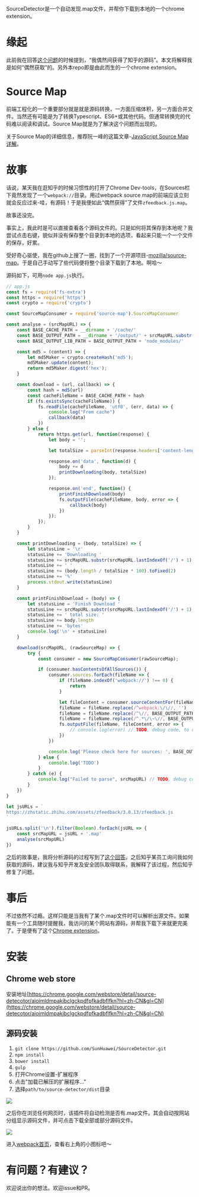 SourceDetector是一个自动发现.map文件，并帮你下载到本地的一个chrome extension。

# 缘起

此前我在回答[这个问题](https://www.zhihu.com/question/56236151/answer/149122097)的时候提到，“我偶然间获得了知乎的源码”。本文将解释我是如何“偶然获取”的。另外本repo即是由此而生的一个chrome extension。

# Source Map

前端工程化的一个重要部分就是就是源码转换，一方面压缩体积，另一方面合并文件。当然还有可能是为了转换Typescript、ES6+或其他代码。但通常转换完的代码难以阅读和调试。Source Map就是为了解决这个问题而出现的。

关于Source Map的详细信息，推荐阮一峰的这篇文章-[JavaScript Source Map 详解](http://www.ruanyifeng.com/blog/2013/01/javascript_source_map.html)。

# 故事

话说，某天我在逛知乎的时候习惯性的打开了Chrome Dev-tools，在Sources栏下竟然发现了一个`webpack://`目录。用过webpack source map的前端应该立刻就会反应过来-哇，有源码！于是我便如此“偶然获得”了文件`zfeedback.js.map`。

故事还没完。

事实上，我此时是可以直接查看各个源码文件的。只是如何将其保存到本地呢？我尝试点击右键，貌似并没有保存整个目录到本地的选项，看起来只能一个一个文件的保存，好累。

受好奇心驱使，我在github上搜了一圈，找到了一个开源项目-[mozilla/source-map](https://github.com/mozilla/source-map)。于是自己手动写了些代码便将整个目录下载到了本地。啊哈～

源码如下，可用`node app.js`执行。

```javascript
// app.js
const fs = require('fs-extra')
const https = require('https')
const crypto = require('crypto')

const SourceMapConsumer = require('source-map').SourceMapConsumer

const analyse = (srcMapURL) => {
    const BASE_CACHE_PATH = __dirname + '/cache/'
    const BASE_OUTPUT_PATH = __dirname + '/output/' + srcMapURL.substr(srcMapURL.lastIndexOf('/') + 1) + '/'
    const BASE_OUTPUT_LIB_PATH = BASE_OUTPUT_PATH + 'node_modules/'

    const md5 = (content) => {
        let md5Maker = crypto.createHash('md5');
        md5Maker.update(content);
        return md5Maker.digest('hex');
    }

    const download = (url, callback) => {
        const hash = md5(url)
        const cacheFileName = BASE_CACHE_PATH + hash
        if (fs.existsSync(cacheFileName)) {
            fs.readFile(cacheFileName, 'utf8', (err, data) => {
                console.log("From cache")
                callback(data)
            })
        } else {
            return https.get(url, function(response) {
                let body = '';

                let totalSize = parseInt(response.headers['content-length'])

                response.on('data', function(d) {
                    body += d
                    printDownloading(body, totalSize)
                });

                response.on('end', function() {
                    printFinishDownload(body)
                    fs.outputFile(cacheFileName, body, error => {
                        callback(body)
                    })
                });
            });
        }
    }

    const printDownloading = (body, totalSize) => {
        let statusLine = '\r'
        statusLine += 'Downloading '
        statusLine += srcMapURL.substr(srcMapURL.lastIndexOf('/') + 1)
        statusLine += ' '
        statusLine += (body.length / totalSize * 100).toFixed(2)
        statusLine += '%'
        process.stdout.write(statusLine)
    }

    const printFinishDownload = (body) => {
        let statusLine = 'Finish Download '
        statusLine += srcMapURL.substr(srcMapURL.lastIndexOf('/') + 1)
        statusLine += ' total size: '
        statusLine += body.length
        statusLine += 'bytes'
        console.log('\n' + statusLine)
    }

    download(srcMapURL, (rawSourceMap) => {
        try {
            const consumer = new SourceMapConsumer(rawSourceMap);

            if (consumer.hasContentsOfAllSources()) {
                consumer.sources.forEach(fileName => {
                    if (fileName.indexOf('webpack://') !== 0) {
                        return
                    }

                    let fileContent = consumer.sourceContentFor(fileName)
                    fileName = fileName.replace(/^webpack:\/\//, '')
                    fileName = fileName.replace(/^\//, BASE_OUTPUT_PATH)
                    fileName = fileName.replace(/^.*\/\~\//, BASE_OUTPUT_LIB_PATH)
                    fs.outputFile(fileName, fileContent, error => {
                        // console.log(error) // TODO, debug code, to delete before commit
                    })
                })

                console.log('Please check here for sources: ', BASE_OUTPUT_PATH)
            } else {
                console.log('TODO')
            }
        } catch (e) {
            console.log("Failed to parse", srcMapURL) // TODO, debug code, to delete before commit
        }
    })
}

let jsURLs = `
https://zhstatic.zhihu.com/assets/zfeedback/3.0.13/zfeedback.js
`

jsURLs.split('\n').filter(Boolean).forEach(jsURL => {
    const srcMapURL = jsURL + '.map'
    analyse(srcMapURL)
})
```

之后的故事是，我将分析源码的过程写到了[这个回答](https://www.zhihu.com/question/56236151/answer/149122097)。之后知乎某员工询问我如何获取的源码，建议我与知乎开发及安全团队取得联系，我解释了该过程，然后知乎修复了问题。

# 事后

不过依然不过瘾。这样只能是当我有了某个.map文件时可以解析出源文件。如果能有一个工具随时提醒我，我访问的某个网站有源码，并帮我下载下来就更完美了。于是便有了这个[Chrome extension](https://github.com/SunHuawei/SourceDetector)。

# 安装

## Chrome web store
安装地址[https://chrome.google.com/webstore/detail/source-detecotor/aioimldmpakibclgckpdfpfkadbflfkn?hl=zh-CN&gl=CN](https://chrome.google.com/webstore/detail/source-detecotor/aioimldmpakibclgckpdfpfkadbflfkn?hl=zh-CN&gl=CN)

## 源码安装

1. `git clone https://github.com/SunHuawei/SourceDetector.git`
2. `npm install`
2. `bower install`
1. `gulp`
3. 打开Chrome设置-扩展程序
4. 点击"加载已解压的扩展程序..."
5. 选择`path/to/source-detector/dist`目录

<img src='images/source detector install.png' />

之后你在浏览任何网页时，该插件将自动检测是否有.map文件。其会自动按网站分组显示源码文件，并可点击下载全部或部分源码文件。

<img src='images/source detector-popup.png' />

进入[webpack首页](https://webpack.js.org/)，查看右上角的小图标吧～

# 有问题？有建议？

欢迎说出你的想法。欢迎issue和PR。
